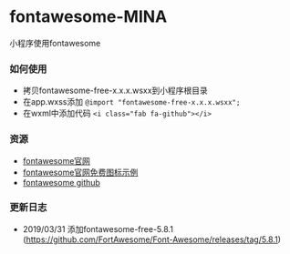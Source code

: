 # fontawesome-MINA
小程序使用fontawesome

### 如何使用
- 拷贝fontawesome-free-x.x.x.wsxx到小程序根目录
- 在app.wxss添加 ```@import "fontawesome-free-x.x.x.wsxx";```
- 在wxml中添加代码 ```<i class="fab fa-github"></i>```

### 资源
- [fontawesome官网](https://fontawesome.com)
- [fontawesome官网免费图标示例](https://fontawesome.com/icons?d=gallery&m=free)
- [fontawesome github](https://github.com/FortAwesome/Font-Awesome)

### 更新日志
- 2019/03/31 添加fontawesome-free-5.8.1 (https://github.com/FortAwesome/Font-Awesome/releases/tag/5.8.1)
